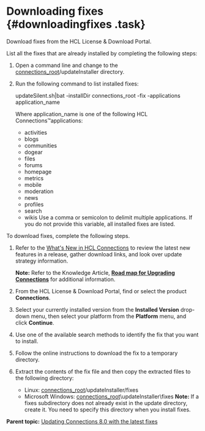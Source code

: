 # Downloading fixes {#downloadingfixes .task}

Download fixes from the HCL License & Download Portal.

List all the fixes that are already installed by completing the following steps:

1.  Open a command line and change to the [connections\_root](../plan/i_ovr_r_directory_conventions.md)/updateInstaller directory.
2.  Run the following command to list installed fixes:

    updateSilent.sh\|bat -installDir connections\_root -fix -applications application\_name

    Where application\_name is one of the following HCL Connections™applications:

    -   activities
    -   blogs
    -   communities
    -   dogear
    -   files
    -   forums
    -   homepage
    -   metrics
    -   mobile
    -   moderation
    -   news
    -   profiles
    -   search
    -   wikis
    Use a comma or semicolon to delimit multiple applications. If you do not provide this variable, all installed fixes are listed.


To download fixes, complete the following steps.

1.  Refer to the [What's New in HCL Connections](../overview/i_ovr_r_whats_new.md) to review the latest new features in a release, gather download links, and look over update strategy information.

    **Note:** Refer to the Knowledge Article, [**Road map for Upgrading Connections**](https://support.hcltechsw.com/csm?id=kb_article&sysparm_article=KB0076286) for additional information.

2.  From the HCL License & Download Portal, find or select the product **Connections**.

3.  Select your currently installed version from the **Installed Version** drop-down menu, then select your platform from the **Platform** menu, and click **Continue**.

4.  Use one of the available search methods to identify the fix that you want to install.

5.  Follow the online instructions to download the fix to a temporary directory.

6.  Extract the contents of the fix file and then copy the extracted files to the following directory:

    -   Linux: [connections\_root](../plan/i_ovr_r_directory_conventions.md)/updateInstaller/fixes
    -   Microsoft Windows: [connections\_root](../plan/i_ovr_r_directory_conventions.md)\\updateInstaller\\fixes
    **Note:** If a fixes subdirectory does not already exist in the update directory, create it. You need to specify this directory when you install fixes.


**Parent topic:** [Updating Connections 8.0 with the latest fixes](../migrate/c_updating_interim_fixes.md)

